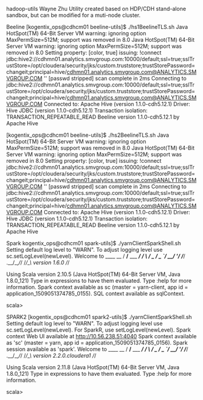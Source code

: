 hadoop-utils
Wayne Zhu
Utility created based on HDP/CDH stand-alone sandbox, but can be modified for a muti-node cluster.

Beeline
[kogentix_ops@cdhcm01 beeline-utils]$ ./hs1BeelineTLS.sh
Java HotSpot(TM) 64-Bit Server VM warning: ignoring option MaxPermSize=512M; support was removed in 8.0
Java HotSpot(TM) 64-Bit Server VM warning: ignoring option MaxPermSize=512M; support was removed in 8.0
Setting property: [color, true]
issuing: !connect jdbc:hive2://cdhmn01.analytics.smvgroup.com:10000/default;ssl=true;sslTrustStore=/opt/cloudera/security/jks/custom.truststore;trustStorePassword=changeit;principal=hive/cdhmn01.analytics.smvgroup.com@ANALYTICS.SMVGROUP.COM '' [passwd stripped]
scan complete in 2ms
Connecting to jdbc:hive2://cdhmn01.analytics.smvgroup.com:10000/default;ssl=true;sslTrustStore=/opt/cloudera/security/jks/custom.truststore;trustStorePassword=changeit;principal=hive/cdhmn01.analytics.smvgroup.com@ANALYTICS.SMVGROUP.COM
Connected to: Apache Hive (version 1.1.0-cdh5.12.1)
Driver: Hive JDBC (version 1.1.0-cdh5.12.1)
Transaction isolation: TRANSACTION_REPEATABLE_READ
Beeline version 1.1.0-cdh5.12.1 by Apache Hive

[kogentix_ops@cdhcm01 beeline-utils]$ ./hs2BeelineTLS.sh
Java HotSpot(TM) 64-Bit Server VM warning: ignoring option MaxPermSize=512M; support was removed in 8.0
Java HotSpot(TM) 64-Bit Server VM warning: ignoring option MaxPermSize=512M; support was removed in 8.0
Setting property: [color, true]
issuing: !connect jdbc:hive2://cdhmn01.analytics.smvgroup.com:10000/default;ssl=true;sslTrustStore=/opt/cloudera/security/jks/custom.truststore;trustStorePassword=changeit;principal=hive/cdhmn01.analytics.smvgroup.com@ANALYTICS.SMVGROUP.COM '' [passwd stripped]
scan complete in 2ms
Connecting to jdbc:hive2://cdhmn01.analytics.smvgroup.com:10000/default;ssl=true;sslTrustStore=/opt/cloudera/security/jks/custom.truststore;trustStorePassword=changeit;principal=hive/cdhmn01.analytics.smvgroup.com@ANALYTICS.SMVGROUP.COM
Connected to: Apache Hive (version 1.1.0-cdh5.12.1)
Driver: Hive JDBC (version 1.1.0-cdh5.12.1)
Transaction isolation: TRANSACTION_REPEATABLE_READ
Beeline version 1.1.0-cdh5.12.1 by Apache Hive


Spark
kogentix_ops@cdhcm01 spark-utils]$ ./yarnClientSparkShell.sh
Setting default log level to "WARN".
To adjust logging level use sc.setLogLevel(newLevel).
Welcome to
      ____              __
     / __/__  ___ _____/ /__
    _\ \/ _ \/ _ `/ __/  '_/
   /___/ .__/\_,_/_/ /_/\_\   version 1.6.0
      /_/

Using Scala version 2.10.5 (Java HotSpot(TM) 64-Bit Server VM, Java 1.8.0_121)
Type in expressions to have them evaluated.
Type :help for more information.
Spark context available as sc (master = yarn-client, app id = application_1509051374785_0155).
SQL context available as sqlContext.

scala>


SPARK2
[kogentix_ops@cdhcm01 spark2-utils]$ ./yarnClientSparkShell.sh
Setting default log level to "WARN".
To adjust logging level use sc.setLogLevel(newLevel). For SparkR, use setLogLevel(newLevel).
Spark context Web UI available at http://10.56.238.51:4040
Spark context available as 'sc' (master = yarn, app id = application_1509051374785_0156).
Spark session available as 'spark'.
Welcome to
      ____              __
     / __/__  ___ _____/ /__
    _\ \/ _ \/ _ `/ __/  '_/
   /___/ .__/\_,_/_/ /_/\_\   version 2.2.0.cloudera1
      /_/

Using Scala version 2.11.8 (Java HotSpot(TM) 64-Bit Server VM, Java 1.8.0_121)
Type in expressions to have them evaluated.
Type :help for more information.

scala>
